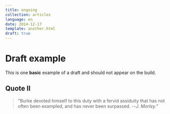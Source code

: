 ```yaml
---
title: ongoing
collection: articles
language: en
date: 2014-12-17
template: another.html
draft: true
---
```


# Draft example

This is one **basic** example of a draft and should not appear on the build.


## Quote II

> "Burke devoted himself to this duty with a fervid
> assiduity that has not often been exampled, and has
> never been surpassed. --_J. Morley._"
